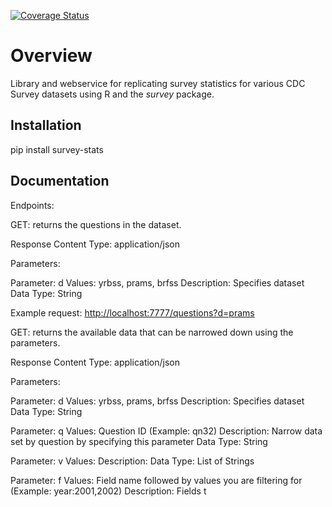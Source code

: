 [![Coverage Status](https://coveralls.io/repos/github/semanticbits/survey_stats/badge.svg?branch=develop)](https://coveralls.io/github/semanticbits/survey_stats?branch=develop)

Overview
========

Library and webservice for replicating survey statistics for various 
CDC Survey datasets using R and the *survey* package.

Installation
------------

pip install survey-stats

Documentation
-------------

Endpoints:

GET: returns the questions in the dataset.

Response Content Type: application/json

Parameters:

Parameter: d Values: yrbss, prams, brfss Description: Specifies dataset Data Type: String

Example request: <http://localhost:7777/questions?d=prams>

GET: returns the available data that can be narrowed down using the parameters.

Response Content Type: application/json

Parameters:

Parameter: d Values: yrbss, prams, brfss Description: Specifies dataset Data Type: String

Parameter: q Values: Question ID (Example: qn32) Description: Narrow data set by question by specifying this parameter Data Type: String

Parameter: v Values: Description: Data Type: List of Strings

Parameter: f Values: Field name followed by values you are filtering for (Example: year:2001,2002) Description: Fields t
